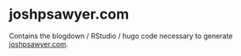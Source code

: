 # joshpsawyer.com

Contains the blogdown / RStudio / hugo code necessary to generate [joshpsawyer.com](http://joshpsawyer.com/).

